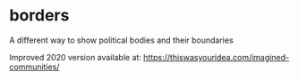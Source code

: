 # borders

A different way to show political bodies and their boundaries

Improved 2020 version available at: https://thiswasyouridea.com/imagined-communities/

